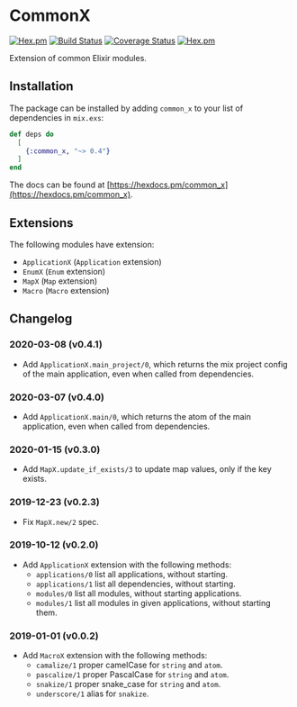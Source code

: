 # CommonX

[![Hex.pm](https://img.shields.io/hexpm/v/common_x.svg "Hex")](https://hex.pm/packages/common_x)
[![Build Status](https://travis-ci.org/IanLuites/common_x.svg?branch=master)](https://travis-ci.org/IanLuites/common_x)
[![Coverage Status](https://coveralls.io/repos/github/IanLuites/common_x/badge.svg?branch=master)](https://coveralls.io/github/IanLuites/common_x?branch=master)
[![Hex.pm](https://img.shields.io/hexpm/l/common_x.svg "License")](LICENSE)

Extension of common Elixir modules.

## Installation

The package can be installed by adding `common_x` to your list of dependencies in `mix.exs`:

```elixir
def deps do
  [
    {:common_x, "~> 0.4"}
  ]
end
```

The docs can be found at [https://hexdocs.pm/common_x](https://hexdocs.pm/common_x).

## Extensions

The following modules have extension:

 - `ApplicationX` (`Application` extension)
 - `EnumX` (`Enum` extension)
 - `MapX` (`Map` extension)
 - `Macro` (`Macro` extension)

## Changelog

### 2020-03-08 (v0.4.1)

- Add `ApplicationX.main_project/0`, which returns the mix project config of the main application, even when called from dependencies.

### 2020-03-07 (v0.4.0)

- Add `ApplicationX.main/0`, which returns the atom of the main application, even when called from dependencies.

### 2020-01-15 (v0.3.0)

- Add `MapX.update_if_exists/3` to update map values, only if the key exists.

### 2019-12-23 (v0.2.3)

- Fix `MapX.new/2` spec.

### 2019-10-12 (v0.2.0)

- Add `ApplicationX` extension with the following methods:
  - `applications/0` list all applications, without starting.
  - `applications/1` list all dependencies, without starting.
  - `modules/0` list all modules, without starting applications.
  - `modules/1` list all modules in given applications, without starting them.

### 2019-01-01 (v0.0.2)

- Add `MacroX` extension with the following methods:
  - `camalize/1` proper camelCase for `string` and `atom`.
  - `pascalize/1` proper PascalCase for `string` and `atom`.
  - `snakize/1` proper snake_case for `string` and `atom`.
  - `underscore/1` alias for `snakize`.
